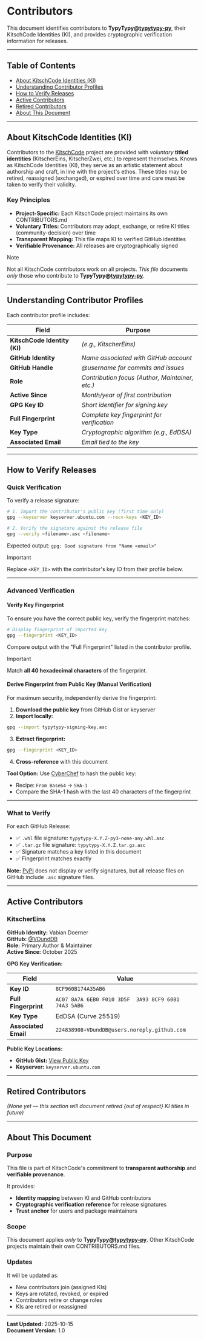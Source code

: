 # Contributors

This document identifies contributors to **TypyTypy@[typytypy-py](https://github.com/VDundDB/typytypy-py)**, their KitschCode Identities (KI), and provides cryptographic verification information for releases.

---

## Table of Contents

- [About KitschCode Identities (KI)](#about-kitschcode-identities-ki)
- [Understanding Contributor Profiles](#understanding-contributor-profiles)
- [How to Verify Releases](#how-to-verify-releases)
- [Active Contributors](#active-contributors)
- [Retired Contributors](#retired-contributors)
- [About This Document](#about-this-document)

---

## About KitschCode Identities (KI)

Contributors to the [KitschCode](https://github.com/VDundDB/KitschCode) project are provided with *voluntary* **titled identities** (KitscherEins, KitscherZwei, etc.) to represent themselves. Knows as KitschCode Identities (KI), they serve as an artistic statement about authorship and craft, in line with the project's ethos. These titles may be retired, reassigned (exchanged), or expired over time and care must be taken to verify their validity.

### Key Principles

- **Project-Specific:** Each KitschCode project maintains its own CONTRIBUTORS.md
- **Voluntary Titles:** Contributors may adopt, exchange, or retire KI titles (community-decision) over time
- **Transparent Mapping:** This file maps KI to verified GitHub identities
- **Verifiable Provenance:** All releases are cryptographically signed

> [!NOTE]
> Not all KitschCode contributors work on all projects. *This file* documents *only* those who contribute to **TypyTypy@[typytypy-py](https://github.com/VDundDB/typytypy-py)**.

---

## Understanding Contributor Profiles

Each contributor profile includes:

| Field | Purpose |
|-------|---------|
| **KitschCode Identity (KI)** | *(e.g., KitscherEins)* |
| **GitHub Identity** | *Name associated with GitHub account* |
| **GitHub Handle** | *@username for commits and issues* |
| **Role** | *Contribution focus (Author, Maintainer, etc.)* |
| **Active Since** | *Month/year of first contribution* |
| **GPG Key ID** | *Short identifier for signing key* |
| **Full Fingerprint** | *Complete key fingerprint for verification* |
| **Key Type** | *Cryptographic algorithm (e.g., EdDSA)* |
| **Associated Email** | *Email tied to the key* |

---

## How to Verify Releases

### Quick Verification

To verify a release signature:

```bash
# 1. Import the contributor's public key (first time only)
gpg --keyserver keyserver.ubuntu.com --recv-keys <KEY_ID>

# 2. Verify the signature against the release file
gpg --verify <filename>.asc <filename>
```

Expected output:
`gpg: Good signature from "Name <email>"`

> [!IMPORTANT]
> Replace `<KEY_ID>` with the contributor's key ID from their profile below.

---

### Advanced Verification

#### Verify Key Fingerprint

To ensure you have the correct public key, verify the fingerprint matches:

```bash
# Display fingerprint of imported key
gpg --fingerprint <KEY_ID>
```

Compare output with the "Full Fingerprint" listed in the contributor profile.

> [!IMPORTANT]
> Match **all 40 hexadecimal characters** of the fingerprint.

#### Derive Fingerprint from Public Key (Manual Verification)

For maximum security, independently derive the fingerprint:

1. **Download the public key** from GitHub Gist or keyserver
2. **Import locally:**

```bash
gpg --import typytypy-signing-key.asc
```

3. **Extract fingerprint:**

```bash
gpg --fingerprint <KEY_ID>
```

4. **Cross-reference** with this document

**Tool Option:** Use [CyberChef](https://gchq.github.io/CyberChef/) to hash the public key:

- Recipe: `From Base64` → `SHA-1`
- Compare the SHA-1 hash with the last 40 characters of the fingerprint

---

### What to Verify

For each GitHub Release:

- ✅ `.whl` file signature: `typytypy-X.Y.Z-py3-none-any.whl.asc`
- ✅ `.tar.gz` file signature: `typytypy-X.Y.Z.tar.gz.asc`
- ✅ Signature matches a key listed in this document
- ✅ Fingerprint matches exactly

**Note:** [PyPI](https://pypi.org/project/typytypy) does not display or verify signatures, but all release files on GitHub include `.asc` signature files.

---

## Active Contributors

### KitscherEins

**GitHub Identity:** Vabian Doerner  
**GitHub:** [@VDundDB](https://github.com/VDundDB)  
**Role:** Primary Author & Maintainer  
**Active Since:** October 2025  

**GPG Key Verification:**

| Field | Value |
|-------|-------|
| **Key ID** | `8CF960B174A35AB6` |
| **Full Fingerprint** | `AC07 8A7A 6EB0 F010 3D5F  3A93 8CF9 60B1 74A3 5AB6` |
| **Key Type** | EdDSA (Curve 25519) |
| **Associated Email** | `224838908+VDundDB@users.noreply.github.com` |

**Public Key Locations:**

- **GitHub Gist:** [View Public Key](https://gist.github.com/VDundDB/c97572da6e7586510e70edf7e2770727)
- **Keyserver:** `keyserver.ubuntu.com`

---

## Retired Contributors

*(None yet — this section will document retired {out of respect} KI titles in future)*

---

## About This Document

### Purpose

This file is part of KitschCode's commitment to **transparent authorship** and **verifiable provenance**.

It provides:

- **Identity mapping** between KI and GitHub contributors
- **Cryptographic verification reference** for release signatures
- **Trust anchor** for users and package maintainers

### Scope

This document applies *only* to **TypyTypy@[typytypy-py](https://github.com/VDundDB/typytypy-py)**. Other KitschCode projects maintain their own CONTRIBUTORS.md files.

### Updates

It will be updated as:

- New contributors join (assigned KIs)
- Keys are rotated, revoked, or expired
- Contributors retire or change roles
- KIs are retired or reassigned

---

**Last Updated:** 2025-10-15  
**Document Version:** 1.0
